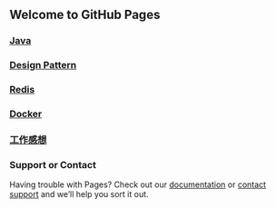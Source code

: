 ## Welcome to GitHub Pages


### [Java](./java/algorithm.md)

### [Design Pattern](./Design&#32;Pattern/index.md)

### [Redis](./Redis/Redis.md)

### [Docker](./docker/docker.md)

### [工作感想](./work/work.md)



### Support or Contact

Having trouble with Pages? Check out our [documentation](https://help.github.com/categories/github-pages-basics/) or [contact support](sunxiaowei199325@163.com) and we’ll help you sort it out.
